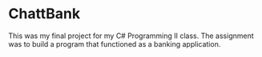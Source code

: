 # ChattBank

This was my final project for my C# Programming II class. The assignment was to build a program that functioned as a banking application.
